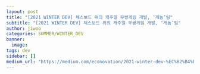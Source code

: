 ```yaml
---
layout: post
title: "[2021 WINTER DEV] 체스보드 위의 캐주얼 무쌍게임 개발, ‘게놈’팀"
subtitle: "[2021 WINTER DEV] 체스보드 위의 캐주얼 무쌍게임 개발, ‘게놈’팀"
author: jiwoo
categories: SUMMER/WINTER_DEV
banner:
  image:
tags: dev
sidebar: []
medium_url: "https://medium.com/econovation/2021-winter-dev-%EC%B2%B4%EC%8A%A4%EB%B3%B4%EB%93%9C-%EC%9C%84%EC%9D%98-%EC%BA%90%EC%A3%BC%EC%96%BC-%EB%AC%B4%EC%8C%8D%EA%B2%8C%EC%9E%84-%EA%B0%9C%EB%B0%9C-%EA%B2%8C%EB%86%88%ED%8C%80-61691a46a318"
---
```

